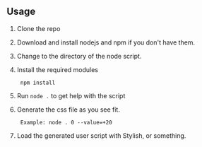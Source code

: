 Usage
-----

1. Clone the repo
2. Download and install nodejs and npm if you don't have them.
3. Change to the directory of the node script.
3. Install the required modules
        
		npm install
		
3. Run `node .` to get help with the script
3. Generate the css file as you see fit.

        Example: node . 0 --value=+20
	
4. Load the generated user script with Stylish, or something.
